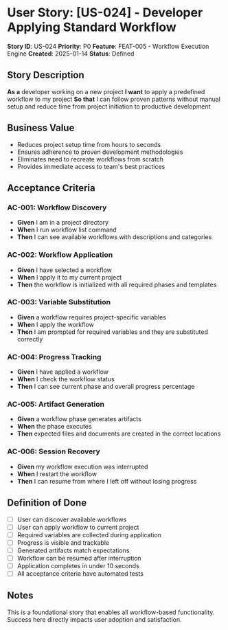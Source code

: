# User Story: [US-024] - Developer Applying Standard Workflow

**Story ID**: US-024
**Priority**: P0
**Feature**: FEAT-005 - Workflow Execution Engine
**Created**: 2025-01-14
**Status**: Defined

## Story Description

**As a** developer working on a new project
**I want** to apply a predefined workflow to my project
**So that** I can follow proven patterns without manual setup and reduce time from project initiation to productive development

## Business Value

- Reduces project setup time from hours to seconds
- Ensures adherence to proven development methodologies
- Eliminates need to recreate workflows from scratch
- Provides immediate access to team's best practices

## Acceptance Criteria

### AC-001: Workflow Discovery
- **Given** I am in a project directory
- **When** I run workflow list command
- **Then** I can see available workflows with descriptions and categories

### AC-002: Workflow Application
- **Given** I have selected a workflow
- **When** I apply it to my current project
- **Then** the workflow is initialized with all required phases and templates

### AC-003: Variable Substitution
- **Given** a workflow requires project-specific variables
- **When** I apply the workflow
- **Then** I am prompted for required variables and they are substituted correctly

### AC-004: Progress Tracking
- **Given** I have applied a workflow
- **When** I check the workflow status
- **Then** I can see current phase and overall progress percentage

### AC-005: Artifact Generation
- **Given** a workflow phase generates artifacts
- **When** the phase executes
- **Then** expected files and documents are created in the correct locations

### AC-006: Session Recovery
- **Given** my workflow execution was interrupted
- **When** I restart the workflow
- **Then** I can resume from where I left off without losing progress

## Definition of Done

- [ ] User can discover available workflows
- [ ] User can apply workflow to current project
- [ ] Required variables are collected during application
- [ ] Progress is visible and trackable
- [ ] Generated artifacts match expectations
- [ ] Workflow can be resumed after interruption
- [ ] Application completes in under 10 seconds
- [ ] All acceptance criteria have automated tests

## Notes

This is a foundational story that enables all workflow-based functionality. Success here directly impacts user adoption and satisfaction.